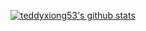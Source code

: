 [![teddyxiong53's github stats](https://github-readme-stats.vercel.app/api?username=teddyxiong53)](https://github.com/teddyxiong53)
